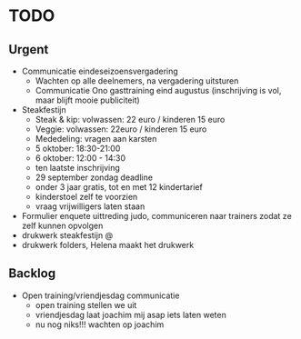# TODO
## Urgent
- Communicatie eindeseizoensvergadering
	- Wachten op alle deelnemers, na vergadering uitsturen
	- Communicatie Ono gasttraining eind augustus (inschrijving is vol, maar blijft mooie publiciteit)
- Steakfestijn
	- Steak & kip: volwassen: 22 euro / kinderen 15 euro
	- Veggie: volwassen: 22euro / kinderen 15 euro
	- Mededeling: vragen aan karsten
	- 5 oktober: 18:30-21:00
	- 6 oktober: 12:00 - 14:30
	- ten laatste inschrijving
	-  29 september zondag deadline
	- onder 3 jaar gratis, tot en met 12 kindertarief
	- kinderstoel zelf te voorzien
	- vraag vrijwilligers laten staan
- Formulier enquete uittreding judo, communiceren naar trainers zodat ze zelf kunnen opvolgen
- drukwerk steakfestijn @
- drukwerk folders, Helena maakt het drukwerk
## Backlog
- Open training/vriendjesdag communicatie
	- open training stellen we uit
	- vriendjesdag laat joachim mij asap iets laten weten
	- nu nog niks!!! wachten op joachim
<!--stackedit_data:
eyJoaXN0b3J5IjpbLTIwNjIzNDc5OTUsLTE3NDY5NjcxMTgsLT
E0NTA0NzEzODUsMTY2NjI4MjYwNiwtNzUwMjUyNjkyLDIxNjQ1
ODI0NSwyMTUwNzY0MzMsLTM0Njc3Mzg5OCwxNjk4Nzc2MDk3LD
E2OTg3NzYwOTcsMTg1MDc1MDA4MywxNDU4Mzk4ODQ0LC0zNTU0
MTUzMjYsNDMxNDc5NzgsLTIxMTcwMDgyMTksNzA4Mjg2ODU4LD
E1NjQ1MDM0MzFdfQ==
-->